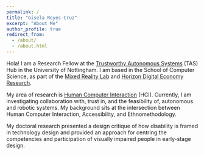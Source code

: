 ```yaml
---
permalink: /
title: "Gisela Reyes-Cruz"
excerpt: "About Me"
author_profile: true
redirect_from:
  - /about/
  - /about.html
---
```


Hola! I am a Research Fellow at the [Trustworthy Autonomous Systems](https://tas.ac.uk/) (TAS) Hub in the University of Nottingham. I am based in the School of Computer Science, as part of the [Mixed Reality Lab](https://www.nottingham.ac.uk/research/groups/mixedrealitylab/) and [Horizon Digital Economy Research](https://www.horizon.ac.uk/).

My area of research is [Human Computer Interaction](https://www.interaction-design.org/literature/topics/human-computer-interaction) (HCI). Currently, I am investigating collaboration with, trust in, and the feasibility of, autonomous and robotic systems. My background sits at the intersection between Human Computer Interaction, Accessibility, and Ethnomethodology. 

My doctoral research presented a design critique of how disability is framed in technology design and provided an approach for centring the competencies and participation of visually impaired people in early-stage design.

